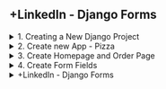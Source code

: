 
## +LinkedIn - Django Forms

<details>
<summary>1. Creating a New Django Project </summary>

# Creating a New Django Project

## Install venv

```py
python -m venv myproject-env

pip install virtualenv
virtualenv myproject-env
```

## Activate venv

```py
# myproject-env\Scripts\activate
source myproject-env/bin/activate
```

## Install Django

```py
python -m pip install Django

pip install Django
```

## Get dependencies

```py
pip freeze
```

```x
asgiref==3.7.2
Django==5.0.3
sqlparse==0.4.4
```

## Save Dependencies to Requirements.txt

```py
pip freeze > requirements.txt
```

## Install requirements from Requirements.txt

```py
pip install -r requirements.txt
```

## Deactivate a virtual environment

```py
deactivate
```

## Create Django Project

```py
django-admin startproject anyisgarden .
```

## Start Local Server

```py
python manage.py runserver
```

```x
You have 18 unapplied migration(s). Your project may not work properly until you apply the migrations for app(s): admin, auth, contenttypes, sessions.
Run 'python manage.py migrate' to apply them.
March 20, 2024 - 04:58:12
Django version 5.0.3, using settings 'smartnotes.settings'
Starting development server at http://127.0.0.1:8000/
Quit the server with CONTROL-C.
```

# #END</details>

<details>
<summary>2. Create new App - Pizza </summary>

# Create new App - Pizza

[https://github.com/omeatai/src-python-flask-django/commit/df963c5ff37c50149f4ed82e4bca7451d4d0f71c](https://github.com/omeatai/src-python-flask-django/commit/df963c5ff37c50149f4ed82e4bca7451d4d0f71c)

```py
django-admin startapp pizza
```

<img width="1464" alt="image" src="https://github.com/omeatai/src-python-flask-django/assets/32337103/83f17f2c-e00f-4154-a02e-3812f7ed11b6">

# #END</details>

<details>
<summary>3. Create Homepage and Order Page </summary>

# Create Homepage and Order Page

[https://github.com/omeatai/src-python-flask-django/commit/c5141aba40c0f8e13be4e8cf1bc081aeec1810e4](https://github.com/omeatai/src-python-flask-django/commit/c5141aba40c0f8e13be4e8cf1bc081aeec1810e4)

### anyisgarden.settings:

```py
# Application definition

INSTALLED_APPS = [
    'django.contrib.admin',
    'django.contrib.auth',
    'django.contrib.contenttypes',
    'django.contrib.sessions',
    'django.contrib.messages',
    'django.contrib.staticfiles',
    'pizza',
]

```

### anyisgarden.urls:

```py
from django.contrib import admin
from django.urls import path, include

urlpatterns = [
    path('admin/', admin.site.urls),
    path('', include('pizza.urls')),
]

```

### pizza.urls:

```py
from django.urls import path
from . import views

urlpatterns = [
    path('', views.home, name='home'),
    path('order', views.order, name='order'),
]

```

### pizza.views:

```py
from django.shortcuts import render

# Create your views here.


def home(request):
    return render(request, 'pizza/home.html')


def order(request):
    return render(request, 'pizza/order.html')

```

### src-python/linkedin/django-forms/pizza/templates/pizza/home.html:

```html
<!DOCTYPE html>
<html lang="en">

<head>
    <meta charset="UTF-8">
    <meta name="viewport" content="width=device-width, initial-scale=1.0">
    <title>Anyi's garden</title>
</head>

<body>
    <h1>Anyi's Garden</h1>
    <a href="{% url 'order' %}">Order a pizza</a>
</body>

</html>
```

### src-python/linkedin/django-forms/pizza/templates/pizza/order.html:

```html
<!DOCTYPE html>
<html lang="en">

<head>
    <meta charset="UTF-8">
    <meta name="viewport" content="width=device-width, initial-scale=1.0">
    <title>Order a Pizza</title>
</head>

<body>
    <h1>Order Pizza Form</h1>
</body>

</html>
```

![image](https://github.com/omeatai/src-python-flask-django/assets/32337103/839178ea-5101-492f-a904-f57f2678c8c5)
![image](https://github.com/omeatai/src-python-flask-django/assets/32337103/138eca54-b81b-457b-b5b7-e0ba9d190809)

<img width="1464" alt="image" src="https://github.com/omeatai/src-python-flask-django/assets/32337103/1c063cc4-0a77-492b-b172-5bc91d089b6b">
<img width="1464" alt="image" src="https://github.com/omeatai/src-python-flask-django/assets/32337103/41e065ce-2c52-4922-bef0-b51ed2b2e6f7">
<img width="1464" alt="image" src="https://github.com/omeatai/src-python-flask-django/assets/32337103/947ff739-77c8-4e6d-b20b-5aeff3081743">
<img width="1464" alt="image" src="https://github.com/omeatai/src-python-flask-django/assets/32337103/e4df8a46-dadf-42af-b33a-a2cff102716b">
<img width="1464" alt="image" src="https://github.com/omeatai/src-python-flask-django/assets/32337103/8a90fcba-2eab-4e35-b581-29e79a81c208">
<img width="1464" alt="image" src="https://github.com/omeatai/src-python-flask-django/assets/32337103/cd994088-56f5-4d8e-8c87-79490dfd0202">

# #END</details>

<details>
<summary>4. Create Form Fields </summary>

# Create Form Fields

```py

```

```py

```

```py

```

```py

```

```py

```

```py

```

```py

```

```py

```

```py

```

```py

```

```py

```

```py

```

```py

```

```py

```

```py

```

# #END</details>


<details>
<summary>+LinkedIn - Django Forms </summary>

# #END</details>
